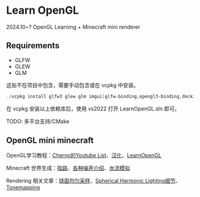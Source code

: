 # Learn OpenGL

2024.10~?  OpenGL Learning + Minecraft mini renderer



## Requirements

- GLFW
- GLEW
- GLM

这些不在项目中包含，需要手动包含或在 vcpkg 中安装。

```powershell
./vcpkg install glfw3 glew glm imgui[glfw-binding,opengl3-binding,docking-experimental]
```

在 vcpkg 安装以上依赖库后，使用 vs2022 打开 LearnOpenGL.sln 即可。

TODO: 多平台支持/CMake



## OpenGL mini minecraft

OpenGL学习教程：[Cherno的Youtube List](https://www.youtube.com/playlist?list=PLlrATfBNZ98foTJPJ_Ev03o2oq3-GGOS2)、[汉化](https://www.bilibili.com/video/BV1Ni4y1o7Au)、[LearnOpenGL](https://learnopengl-cn.github.io/)

Minecraft 世界生成：[指路](https://izzel.io/2018/08/04/write-a-world-generator/)、[各种噪声介绍](https://www.cnblogs.com/xiaowangba/p/6314642.html)、[水流模拟](https://slembcke.github.io/WaterWaves)

Rendering 相关文章：[球面均匀采样](https://www.bogotobogo.com/Algorithms/uniform_distribution_sphere.php)、[Spherical Harmonic Lighting细节](https://www.cse.chalmers.se/~uffe/xjobb/Readings/GlobalIllumination/Spherical%20Harmonic%20Lighting%20-%20the%20gritty%20details.pdf)、[Tonemapping](https://www.cnblogs.com/uwatech/p/17960289)



